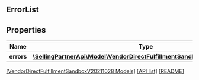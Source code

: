 ## ErrorList

## Properties

Name | Type | Description | Notes
------------ | ------------- | ------------- | -------------
**errors** | [**\SellingPartnerApi\Model\VendorDirectFulfillmentSandboxV20211028\Error[]**](Error.md) |  |

[[VendorDirectFulfillmentSandboxV20211028 Models]](../) [[API list]](../../Api) [[README]](../../../README.md)
